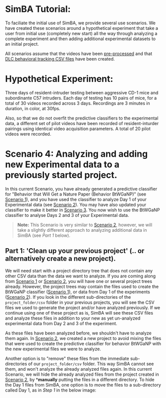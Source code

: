 # SimBA Tutorial:

To faciliate the initial use of SimBA, we provide several use scenarios. We have created these scenarios around a hypothetical experiment that take a user from initial use (completely new start) all the way through analyzing a complete experiment and then adding additional experimental datasets to an initial project.

All scenarios assume that the videos have been [pre-processed](https://github.com/sgoldenlab/simba/blob/master/docs/tutorial_process_videos.md) and that [DLC behavioral tracking CSV files](https://github.com/sgoldenlab/simba/blob/master/docs/Tutorial_DLC.md) have been created.

# **Hypothetical Experiment**:
Three days of resident-intruder testing between aggressive CD-1 mice and subordinante C57 intruders. Each day of testing has 10 pairs of mice, for a total of 30 videos recorded across 3 days. Recordings are 3 minutes in duration, in color, at 30fps.

Also, so that we do not overfit the predictive classifiers to the experimental data, a different set of pilot videos have been recorded of resident-inturder pairings using identical video acquisition parameters. A total of 20 pilot videos were recorded.

# **Scenario 4**: Analyzing and adding new Experimental data to a previously started project. 
In this current Scenario, you have already generated a predictive classifier for "Behavior that Will Get a Nature Paper (Behavior BtWGaNP)" (see [Scenario 1](https://github.com/sgoldenlab/simba/blob/master/docs/Scenario1.md)), and you have used the classifier to analyze Day 1 of your Experimental data (see [Scenario 2](https://github.com/sgoldenlab/simba/blob/master/docs/Scenario2.md)). You may have also updated your classifier to make it better in [Scenario 3](https://github.com/sgoldenlab/simba/blob/master/docs/Scenario3.md). You now wish to use the BtWGaNP classifier to analyse Days 2 and 3 of your Experimental data. 

>**Note:** This Scenario is very similar to [Scenario 2](https://github.com/sgoldenlab/simba/blob/master/docs/Scenario2.md), however, we will take a slightly different approach to analyzing additional data in SimBA (see *Part 1* below). 

## Part 1: 'Clean up your previous project' (.. or alternatively create a new project). 

We will need start with a project directory tree that does not contain any other CSV data than the data we want to analyze. If you are coming along from [Scenario 1](https://github.com/sgoldenlab/simba/edit/master/docs/Scenario1.md) or [Scenario 2](https://github.com/sgoldenlab/simba/edit/master/docs/Scenario2.md), you will have one or several project trees already. However, the project trees may contain the files used to create the BtWGaNP classifier ([Scenario 1](https://github.com/sgoldenlab/simba/edit/master/docs/Scenario1.md)), or data from Day 1 of the experiments ([Scenario 2](https://github.com/sgoldenlab/simba/edit/master/docs/Scenario1.md)). If you look in the different sub-directories of the `project_folder/csv` folder in your previous projects, you will see the CSV files we used to generate the project and/or have analyzed previously. If we continue using one of these project as is, SimBA will see these CSV files and analyze these files in addition to your new as yet un-analyzed experimental data from Day 2 and 3 of the experiment. 

As these files have been analyzed before, we shouldn't have to analyze them again. In [Scenario 2](https://github.com/sgoldenlab/simba/blob/master/docs/Scenario2.md), we created a new project to avoid mixing the files that were used to create the predictive classifier for behavior BtWGaNP with the new experimental files we were to analyze. 

Another option is to "remove" these files from the immediate sub-directories of our `project_folder/csv` folder. This way SimBA cannot see them, and won't analyze the already analyzed files again. In this current Scenario, we will hide the already analyzed files from the project created in [Scenario 2](https://github.com/sgoldenlab/simba/blob/master/docs/Scenario2.md), by ***manually** putting the files in a different directory. To hide the Day 1 files from SimBA, one option is to move the files to a sub-directory called Day 1, as in *Step 1* in the below image:
